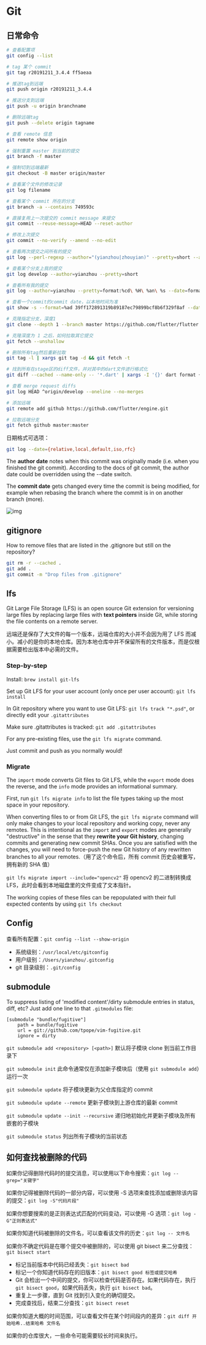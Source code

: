 # Git

## 日常命令

```bash
# 查看配置项
git config --list

# tag 某个 commit
git tag r20191211_3.4.4 ff5aeaa

# 推送tag到远端
git push origin r20191211_3.4.4

# 推送分支到远端
git push -u origin branchname

# 删除远端tag
git push --delete origin tagname

# 查看 remote 信息
git remote show origin

# 强制重置 master 到当前的提交
git branch -f master

# 强制切到远端最新
git checkout -B master origin/master

# 查看某个文件的修改记录
git log filename

# 查看某个 commit 所在的分支
git branch -a --contains 749593c

# 直接复用上一次提交的 commit message 来提交
git commit --reuse-message=HEAD --reset-author

# 修改上次提交
git commit --no-verify --amend --no-edit

# 查看两次提交之间所有的提交
git log --perl-regexp --author="(yianzhou|zhouyian)" --pretty=short --ancestry-path 1a795d0ff7dc3c32ae5a003cae740ae054bd1e9f..abbd10baace5efde21e279b78ec76b4f9496bd19 > ~/Downloads/$(echo `date +%s` | rev).log

# 查看某个分支上我的提交
git log develop --author=yianzhou --pretty=short

# 查看所有我的提交
git log --author=yianzhou --pretty=format:%cd\ %H\ %an\ %s --date=format:'%Y-%m-%d %H:%M:%S' --all | git name-rev --stdin --refs="release/*" > ~/Downloads/git.log

# 查看一个commit的commit date，以本地时间为准
git show -s --format=%ad 39ff172891319b89187ec79899bcf8b6f329f8af --date=local

# 克隆指定分支，深度1
git clone --depth 1 --branch master https://github.com/flutter/flutter.git

# 克隆深度为 1 之后，如何拉取其它提交
git fetch --unshallow

# 删除所有tag然后重新拉取
git tag -l | xargs git tag -d && git fetch -t

# 找到所有在stage区的diff文件，并对其中的dart文件进行格式化
git diff --cached --name-only -- '*.dart' | xargs -I '{}' dart format {}

# 查看 merge request diffs
git log HEAD ^origin/develop --oneline --no-merges

# 添加远端
git remote add github https://github.com/flutter/engine.git

# 拉取远端分支
git fetch github master:master
```

日期格式可选项：

```bash
git log --date={relative,local,default,iso,rfc}
```

The **author date** notes when this commit was originally made (i.e. when you finished the git commit). According to the docs of git commit, the author date could be overridden using the --date switch.

The **commit date** gets changed every time the commit is being modified, for example when rebasing the branch where the commit is in on another branch (more).

![img](/assets/images/fea19a87-fb67-4a85-ac07-d4dad995f08d.png)

## gitignore

How to remove files that are listed in the .gitignore but still on the repository?

```bash
git rm -r --cached .
git add .
git commit -m "Drop files from .gitignore"
```

## lfs

Git Large File Storage (LFS) is an open source Git extension for versioning large files by replacing large files with **text pointers** inside Git, while storing the file contents on a remote server.

远端还是保存了大文件的每一个版本，远端仓库的大小并不会因为用了 LFS 而减小。减小的是你的本地仓库。因为本地仓库中并不保留所有的文件版本，而是仅根据需要检出版本中必需的文件。

### Step-by-step

Install: `brew install git-lfs`

Set up Git LFS for your user account (only once per user account): `git lfs install`

In Git repository where you want to use Git LFS: `git lfs track "*.psd"`, or directly edit your `.gitattributes`

Make sure .gitattributes is tracked: `git add .gitattributes`

For any pre-existing files, use the `git lfs migrate` command.

Just commit and push as you normally would!

### Migrate

The `import` mode converts Git files to Git LFS, while the `export` mode does the reverse, and the `info` mode provides an informational summary.

First, run `git lfs migrate info` to list the file types taking up the most space in your repository.

When converting files to or from Git LFS, the `git lfs migrate` command will only make changes to your local repository and working copy, never any remotes. This is intentional as the `import` and `export` modes are generally "destructive" in the sense that they **rewrite your Git history**, changing commits and generating new commit SHAs. Once you are satisfied with the changes, you will need to force-push the new Git history of any rewritten branches to all your remotes.（用了这个命令后，所有 commit 历史会被重写，拥有新的 SHA 值）

`git lfs migrate import --include="opencv2"` 将 opencv2 的二进制转换成 LFS，此时会看到本地磁盘里的文件变成了文本指针。

The working copies of these files can be repopulated with their full expected contents by using `git lfs checkout`

## Config

查看所有配置：`git config --list --show-origin`

- 系统级别：`/usr/local/etc/gitconfig`
- 用户级别：`/Users/yianzhou/.gitconfig`
- git 目录级别：`.git/config`

## submodule

To suppress listing of 'modified content'/dirty submodule entries in status, diff, etc? Just add one line to that `.gitmodules` file:

```
[submodule "bundle/fugitive"]
    path = bundle/fugitive
    url = git://github.com/tpope/vim-fugitive.git
    ignore = dirty
```

`git submodule add <repository> [<path>]` 默认将子模块 clone 到当前工作目录下

`git submodule init` 此命令通常仅在添加新子模块后（使用 `git submodule add`）运行一次

`git submodule update` 将子模块更新为父仓库指定的 commit

`git submodule update --remote` 更新子模块到上游仓库的最新 commit

`git submodule update --init --recursive` 递归地初始化并更新子模块及所有嵌套的子模块

`git submodule status` 列出所有子模块的当前状态

## 如何查找被删除的代码

如果你记得删除代码时的提交消息，可以使用以下命令搜索：`git log --grep="关键字"`

如果你记得被删除代码的一部分内容，可以使用 -S 选项来查找添加或删除该内容的提交：`git log -S"代码片段"`

如果你想要搜索的是正则表达式匹配的代码变动，可以使用 -G 选项：`git log -G"正则表达式"`

如果你知道代码被删除的文件名，可以查看该文件的历史：`git log -- 文件名`

如果你不确定代码是在哪个提交中被删除的，可以使用 git bisect 来二分查找：`git bisect start`

- 标记当前版本中代码已经丢失：`git bisect bad`
- 标记一个你知道代码存在的旧版本：`git bisect good 标签或提交哈希`
- Git 会检出一个中间的提交，你可以检查代码是否存在。如果代码存在，执行 `git bisect good`，如果代码丢失，执行 `git bisect bad`。
- 重复上一步骤，直到 Git 找到引入变化的确切提交。
- 完成查找后，结束二分查找：`git bisect reset`

如果你知道大概的时间范围，可以查看文件在某个时间段内的差异：`git diff 开始哈希..结束哈希 文件名`

如果你的仓库很大，一些命令可能需要较长时间来执行。
